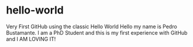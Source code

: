 # hello-world
Very First GitHub using the classic Hello World
Hello my name is Pedro Bustamante. I am a PhD Student and this is my first experience with GitHub and I AM LOVING IT!
